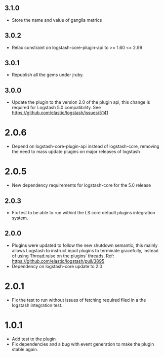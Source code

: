 ## 3.1.0
  - Store the name and value of ganglia metrics

## 3.0.2
  - Relax constraint on logstash-core-plugin-api to >= 1.60 <= 2.99

## 3.0.1
  - Republish all the gems under jruby.
## 3.0.0
  - Update the plugin to the version 2.0 of the plugin api, this change is required for Logstash 5.0 compatibility. See https://github.com/elastic/logstash/issues/5141
# 2.0.6
  - Depend on logstash-core-plugin-api instead of logstash-core, removing the need to mass update plugins on major releases of logstash
# 2.0.5
  - New dependency requirements for logstash-core for the 5.0 release
## 2.0.3
 - Fix test to be able to run withint the LS core default plugins
   integration system.

## 2.0.0
 - Plugins were updated to follow the new shutdown semantic, this mainly allows Logstash to instruct input plugins to terminate gracefully, 
   instead of using Thread.raise on the plugins' threads. Ref: https://github.com/elastic/logstash/pull/3895
 - Dependency on logstash-core update to 2.0

# 2.0.1
   - Fix the test to run without issues of fetching required filed in
     a the logstash integration test.
# 1.0.1
   - Add test to the plugin
   - Fix dependencies and a bug with event generation to make the plugin
     stable again.

